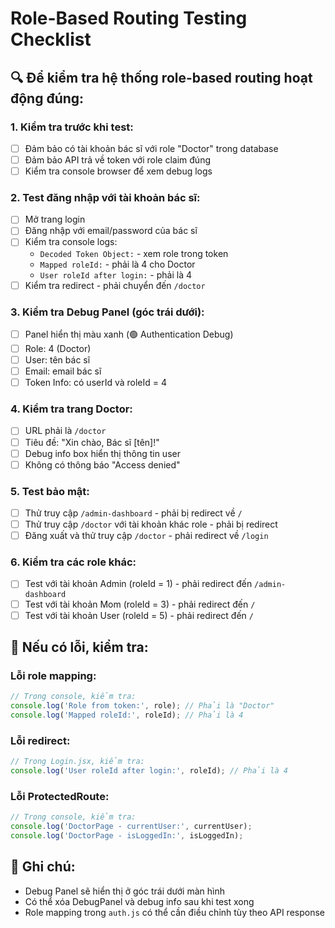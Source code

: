 # Role-Based Routing Testing Checklist

## 🔍 Để kiểm tra hệ thống role-based routing hoạt động đúng:

### 1. **Kiểm tra trước khi test:**
- [ ] Đảm bảo có tài khoản bác sĩ với role "Doctor" trong database
- [ ] Đảm bảo API trả về token với role claim đúng
- [ ] Kiểm tra console browser để xem debug logs

### 2. **Test đăng nhập với tài khoản bác sĩ:**
- [ ] Mở trang login
- [ ] Đăng nhập với email/password của bác sĩ
- [ ] Kiểm tra console logs:
  - `Decoded Token Object:` - xem role trong token
  - `Mapped roleId:` - phải là 4 cho Doctor
  - `User roleId after login:` - phải là 4
- [ ] Kiểm tra redirect - phải chuyển đến `/doctor`

### 3. **Kiểm tra Debug Panel (góc trái dưới):**
- [ ] Panel hiển thị màu xanh (🟢 Authentication Debug)
- [ ] Role: 4 (Doctor)
- [ ] User: tên bác sĩ
- [ ] Email: email bác sĩ
- [ ] Token Info: có userId và roleId = 4

### 4. **Kiểm tra trang Doctor:**
- [ ] URL phải là `/doctor`
- [ ] Tiêu đề: "Xin chào, Bác sĩ [tên]!"
- [ ] Debug info box hiển thị thông tin user
- [ ] Không có thông báo "Access denied"

### 5. **Test bảo mật:**
- [ ] Thử truy cập `/admin-dashboard` - phải bị redirect về `/`
- [ ] Thử truy cập `/doctor` với tài khoản khác role - phải bị redirect
- [ ] Đăng xuất và thử truy cập `/doctor` - phải redirect về `/login`

### 6. **Kiểm tra các role khác:**
- [ ] Test với tài khoản Admin (roleId = 1) - phải redirect đến `/admin-dashboard`
- [ ] Test với tài khoản Mom (roleId = 3) - phải redirect đến `/`
- [ ] Test với tài khoản User (roleId = 5) - phải redirect đến `/`

## 🐛 Nếu có lỗi, kiểm tra:

### Lỗi role mapping:
```javascript
// Trong console, kiểm tra:
console.log('Role from token:', role); // Phải là "Doctor"
console.log('Mapped roleId:', roleId); // Phải là 4
```

### Lỗi redirect:
```javascript
// Trong Login.jsx, kiểm tra:
console.log('User roleId after login:', roleId); // Phải là 4
```

### Lỗi ProtectedRoute:
```javascript
// Trong console, kiểm tra:
console.log('DoctorPage - currentUser:', currentUser);
console.log('DoctorPage - isLoggedIn:', isLoggedIn);
```

## 📝 Ghi chú:
- Debug Panel sẽ hiển thị ở góc trái dưới màn hình
- Có thể xóa DebugPanel và debug info sau khi test xong
- Role mapping trong `auth.js` có thể cần điều chỉnh tùy theo API response 